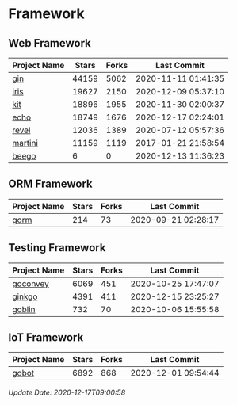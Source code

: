 # Framework

## Web Framework
| Project Name | Stars | Forks | Last Commit |
| ------------ | ----- | ----- | ----------- |
| [gin](https://github.com/gin-gonic/gin) | 44159 | 5062 | 2020-11-11 01:41:35 |
| [iris](https://github.com/kataras/iris) | 19627 | 2150 | 2020-12-09 05:37:10 |
| [kit](https://github.com/go-kit/kit) | 18896 | 1955 | 2020-11-30 02:00:37 |
| [echo](https://github.com/labstack/echo) | 18749 | 1676 | 2020-12-17 02:24:01 |
| [revel](https://github.com/revel/revel) | 12036 | 1389 | 2020-07-12 05:57:36 |
| [martini](https://github.com/go-martini/martini) | 11159 | 1119 | 2017-01-21 21:58:54 |
| [beego](https://github.com/astaxie/beego) | 6 | 0 | 2020-12-13 11:36:23 |

## ORM Framework
| Project Name | Stars | Forks | Last Commit |
| ------------ | ----- | ----- | ----------- |
| [gorm](https://github.com/jinzhu/gorm) | 214 | 73 | 2020-09-21 02:28:17 |

## Testing Framework
| Project Name | Stars | Forks | Last Commit |
| ------------ | ----- | ----- | ----------- |
| [goconvey](https://github.com/smartystreets/goconvey) | 6069 | 451 | 2020-10-25 17:47:07 |
| [ginkgo](https://github.com/onsi/ginkgo) | 4391 | 411 | 2020-12-15 23:25:27 |
| [goblin](https://github.com/franela/goblin) | 732 | 70 | 2020-10-06 15:55:58 |

## IoT Framework
| Project Name | Stars | Forks | Last Commit |
| ------------ | ----- | ----- | ----------- |
| [gobot](https://github.com/hybridgroup/gobot) | 6892 | 868 | 2020-12-01 09:54:44 |

*Update Date: 2020-12-17T09:00:58*